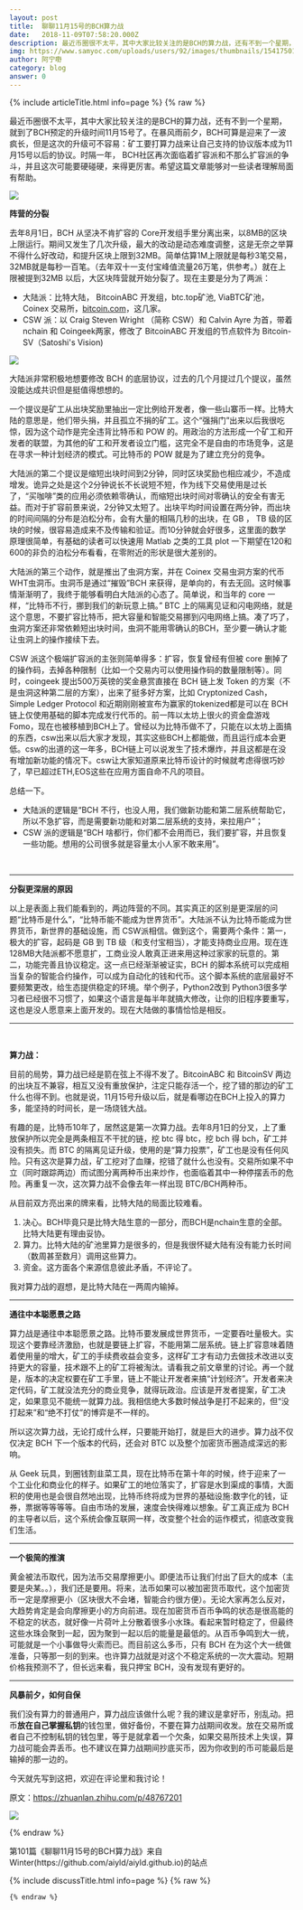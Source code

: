 ```yaml
---
layout: post
title:  聊聊11月15号的BCH算力战
date:   2018-11-09T07:58:20.000Z
description: 最近币圈很不太平，其中大家比较关注的是BCH的算力战，还有不到一个星期，就到了BCH预定的升级时间11月15号了。在暴风雨前夕，BCH可算是迎来了一波疯长，但是...
img: https://www.samyoc.com/uploads/users/92/images/thumbnails/1541750161674.jpg
author: 阿宁嘢
category: blog
answer: 0
---
```

<div class="article-root">
  <div class="article">
    {% include articleTitle.html info=page %}
    {% raw %}
    <div class="article-content"><p>最近币圈很不太平，其中大家比较关注的是BCH的算力战，还有不到一个星期，就到了BCH预定的升级时间11月15号了。在暴风雨前夕，BCH可算是迎来了一波疯长，但是这次的升级可不容易：矿工要打算力战来让自己支持的协议版本成为11月15号以后的协议。时隔一年， BCH社区再次面临着扩容派和不那么扩容派的争斗，并且这次可能要硬碰硬，来得更厉害。希望这篇文章能够对一些读者理解局面有帮助。</p>

<p><img class="thumb-img" src="https://www.samyoc.com/uploads/users/92/images/1541750161674.jpg" style="max-width:100%" /></p>

<p><strong>阵营的分裂</strong></p>

<p>去年8月1日，BCH 从坚决不肯扩容的 Core开发组手里分离出来，以8MB的区块上限运行。期间又发生了几次升级，最大的改动是动态难度调整，这是无奈之举算不得什么好改动，和提升区块上限到32MB。简单估算1M上限就是每秒3笔交易，32MB就是每秒一百笔。（去年双十一支付宝峰值流量26万笔，供参考。）就在上限被提到32MB 以后，大区块阵营就开始分裂了。现在主要是分为了两派：</p>

<ul>
	<li>大陆派：比特大陆， BitcoinABC 开发组，btc.top矿池, ViaBTC矿池，Coinex 交易所，<a href="http://link.zhihu.com/?target=http%3A//bitcoin.com" rel="nofollow noreferrer" target="_blank">bitcoin.com</a>，这几家。</li>
	<li>CSW 派：以 Craig Steven Wright （简称 CSW）和 Calvin Ayre 为首，带着 nchain 和 Coingeek两家，修改了 BitcoinABC 开发组的节点软件为 Bitcoin-SV（Satoshi&#39;s Vision)</li>
</ul>

<p><img class="thumb-img" src="https://www.samyoc.com/uploads/users/92/images/1541749995477.jpg" style="max-width:100%" /></p>

<p>大陆派非常积极地想要修改 BCH 的底层协议，过去的几个月提过几个提议，虽然没能达成共识但是挺值得想想的。</p>

<p>一个提议是矿工从出块奖励里抽出一定比例给开发者，像一些山寨币一样。比特大陆的意思是，他们带头捐，并且孤立不捐的矿工。这个&ldquo;强捐门&rdquo;出来以后我很吃惊，因为这个动作是完全违背比特币和 POW 的。用政治的方法形成一个矿工和开发者的联盟，为其他的矿工和开发者设立门槛，这完全不是自由的市场竞争，这是在寻求一种计划经济的模式。可比特币的 POW 就是为了建立充分的竞争。</p>

<p>大陆派的第二个提议是缩短出块时间到2分钟，同时区块奖励也相应减少，不造成增发。诡异之处是这个2分钟说长不长说短不短，作为线下交易使用是过长了，&ldquo;买咖啡&rdquo;类的应用必须依赖零确认，而缩短出块时间对零确认的安全有害无益。而对于扩容前景来说，2分钟又太短了。出块平均时间设置在两分钟，而出块的时间间隔的分布是泊松分布，会有大量的相隔几秒的出块，在 GB ， TB 级的区块的时候，很容易造成来不及传输和验证。而10分钟就会好很多，这里面的数学原理很简单，有基础的读者可以快速用 Matlab 之类的工具 plot 一下期望在120和600的非负的泊松分布看看，在零附近的形状是很大差别的。</p>

<p>大陆派的第三个动作，就是推出了虫洞方案，并在 Coinex 交易虫洞方案的代币 WHT虫洞币。虫洞币是通过&ldquo;摧毁&rdquo;BCH 来获得，是单向的，有去无回。这时候事情渐渐明了，我终于能够看明白大陆派的心态了。简单说，和当年的 core 一样，&ldquo;比特币不行，挪到我们的新玩意上搞。&rdquo; BTC 上的隔离见证和闪电网络，就是这个意思，不要扩容比特币，把大容量和智能交易挪到闪电网络上搞。凑了巧了，虫洞方案还非常依赖短出块时间，虫洞不能用零确认的BCH，至少要一确认才能让虫洞上的操作接续下去。</p>

<p>CSW 派这个极端扩容派的主张则简单得多：扩容，恢复曾经有但被 core 删掉了的操作码，去掉各种限制（比如一个交易内可以使用操作码的数量限制等）。同时，coingeek 提出500万英镑的奖金悬赏直接在 BCH 链上发 Token 的方案（不是虫洞这种第二层的方案），出来了挺多好方案，比如 Cryptonized Cash，Simple Ledger Protocol 和近期刚刚被宣布为赢家的tokenized都是可以在 BCH 链上仅使用基础的脚本完成发行代币的。前一阵以太坊上很火的资金盘游戏Fomo，现在也被移植到BCH上了。曾经以为比特币做不了，只能在以太坊上面搞的东西，csw出来以后大家才发现，其实这些BCH上都能做，而且运行成本会更低。csw的出道的这一年多，BCH链上可以说发生了技术爆炸，并且这都是在没有增加新功能的情况下。csw让大家知道原来比特币设计的时候就考虑得很巧妙了，早已超过ETH,EOS这些在应用方面自命不凡的项目。</p>

<p>总结一下。</p>

<ul>
	<li>大陆派的逻辑是&ldquo;BCH 不行，也没人用，我们做新功能和第二层系统帮助它，所以不急扩容，而是需要新功能和对第二层系统的支持，来拉用户&rdquo;；</li>
	<li>CSW 派的逻辑是&ldquo;BCH 啥都行，你们都不会用而已，我们要扩容，并且恢复一些功能。想用的公司很多就是容量太小人家不敢来用&rdquo;。</li>
</ul>

<p>&nbsp;</p>

<hr />
<p><strong>分裂更深层的原因</strong></p>

<p>以上是表面上我们能看到的，两边阵营的不同。其实真正的区别是更深层的问题&ldquo;比特币是什么&rdquo;，&ldquo;比特币能不能成为世界货币&rdquo;。大陆派不认为比特币能成为世界货币，新世界的基础设施，而 CSW派相信。做到这个，需要两个条件：第一，极大的扩容，起码是 GB 到 TB 级（和支付宝相当），才能支持商业应用。现在连128MB大陆派都不愿意扩，工商业没人敢真正进来用这种过家家的玩意的。第二，功能完善且协议稳定。这一点已经渐渐被证实，BCH 的脚本系统可以完成相当复杂的智能合约操作，可以成为自动化的钱和代币。这个脚本系统的底层最好不要频繁更改，给生态提供稳定的环境。举个例子，Python2改到 Python3很多学习者已经很不习惯了，如果这个语言是每半年就搞大修改，让你的旧程序要重写，这也是没人愿意来上面开发的。现在大陆做的事情恰恰是相反。</p>

<hr />
<p>&nbsp;</p>

<p><strong>算力战：</strong></p>

<p>目前的局势，算力战已经是箭在弦上不得不发了。BitcoinABC 和 BitcoinSV 两边的出块互不兼容，相互又没有重放保护，注定只能存活一个，挖了错的那边的矿工什么也得不到。也就是说，11月15号升级以后，就是看哪边在BCH上投入的算力多，能坚持的时间长，是一场烧钱大战。</p>

<p>有趣的是，比特币10年了，居然这是第一次算力战。去年8月1日的分叉，上了重放保护所以完全是两条相互不干扰的链，挖 btc 得 btc，挖 bch 得 bch，矿工并没有损失。而 BTC 的隔离见证升级，使用的是&ldquo;算力投票&rdquo;，矿工也是没有任何风险。只有这次是算力战，矿工挖对了血赚，挖错了就什么也没有。交易所如果不中立（同时跟踪两边）而试图分离两种币出来炒作，也面临着其中一种停摆丢币的危险。再重复一次，这次算力战不会像去年一样出现 BTC/BCH两种币。</p>

<p>从目前双方亮出来的牌来看，比特大陆的局面比较难看。</p>

<ol>
	<li>决心。BCH毕竟只是比特大陆生意的一部分，而BCH是nchain生意的全部。比特大陆更有理由妥协。</li>
	<li>算力。比特大陆的矿池里算力是很多的，但是我很怀疑大陆有没有能力长时间（数周甚至数月）调用这些算力。</li>
	<li>资金。这方面各个来源信息彼此矛盾，不评论了。</li>
</ol>

<p>我对算力战的遐想，是比特大陆在一两周内输掉。</p>

<hr />
<p><strong>通往中本聪愿景之路</strong></p>

<p>算力战是通往中本聪愿景之路。比特币要发展成世界货币，一定要吞吐量极大。实现这个要靠经济激励，也就是要链上扩容，不能用第二层系统。链上扩容意味着随着使用量的增大，矿工的手续费收益会变多，这样矿工才有动力去做技术改进以支持更大的容量，技术跟不上的矿工将被淘汰。请看我之前文章里的讨论。再一个就是，版本的决定权要在矿工手里，链上不能让开发者来搞&ldquo;计划经济&rdquo;。开发者来决定代码，矿工就没法充分的商业竞争，就得玩政治。应该是开发者提案，矿工决定，如果意见不能统一就算力战。我相信绝大多数时候战争是打不起来的，但&ldquo;没打起来&rdquo;和&ldquo;绝不打仗&rdquo;的博弈是不一样的。</p>

<p>所以这次算力战，无论打成什么样，只要能开始打，就是巨大的进步。算力战不仅仅决定 BCH 下一个版本的代码，还会对 BTC 以及整个加密货币圈造成深远的影响。</p>

<p>从 Geek 玩具，到圈钱割韭菜工具，现在比特币在第十年的时候，终于迎来了一个工业化和商业化的样子。如果矿工的地位落实了，扩容是水到渠成的事情，大面积的使用也是会很自然地出现，比特币终将成为世界的基础设施:数字化的钱，证券，票据等等等等。自由市场的发展，速度会快得难以想象。矿工真正成为 BCH 的主导者以后，这个系统会像互联网一样，改变整个社会的运作模式，彻底改变我们生活。</p>

<hr />
<p><strong>一个极简的推演</strong></p>

<p>黄金被法币取代，因为法币交易摩擦更小。即便法币让我们付出了巨大的成本（主要是央某。。），我们还是要用。将来，法币如果可以被加密货币取代，这个加密货币一定是摩擦更小（区块很大不会堵，智能合约很方便）。无论大家再怎么反对，大趋势肯定是会向摩擦更小的方向前进。现在加密货币百币争鸣的状态是很高能的不稳定的状态，就好像一片荷叶上分散着很多小水珠。看起来暂时稳定了，但最终这些水珠会聚到一起，因为聚到一起以后的能量是最低的。从百币争鸣到大一统，可能就是一个小事做导火索而已。而目前这么多币，只有 BCH 在为这个大一统做准备，只等那一刻的到来。也许算力战就是对这个不稳定系统的一次大震动。短期价格我预测不了，但长远来看，我只押宝 BCH，没有发现有更好的。</p>

<hr />
<p><strong>风暴前夕，如何自保</strong></p>

<p>我们没有算力的普通用户，算力战应该做什么呢？我的建议是拿好币，别乱动。把币<strong>放在自己掌握私钥</strong>的钱包里，做好备份，不要在算力战期间收发。放在交易所或者自己不控制私钥的钱包里，等于是就拿着一个欠条，如果交易所技术上失误，算力战可能会弄丢币。也不建议在算力战期间抄底买币，因为你收到的币可能最后是输掉的那一边的。</p>

<p>今天就先写到这把，欢迎在评论里和我讨论！</p>

<p>原文：<a href="https://zhuanlan.zhihu.com/p/48767201" target="_blank">https://zhuanlan.zhihu.com/p/48767201</a></p>

<p><img class="thumb-img" src="https://www.samyoc.com/uploads/users/92/images/1541750153873.jpg" style="max-width:100%" /></p>
</div>
    {% endraw %}
  </div>
  <p class="winter_mark">第101篇《聊聊11月15号的BCH算力战》来自Winter(https://github.com/aiyld/aiyld.github.io)的站点</p>
  <div class="discuss-wrapper">
    {% include discussTitle.html info=page %}
    {% raw %}
    
    {% endraw %}
  </div>
<div>
